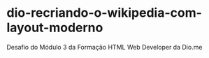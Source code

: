 # dio-recriando-o-wikipedia-com-layout-moderno
 Desafio do Módulo 3 da Formação HTML Web Developer da Dio.me
